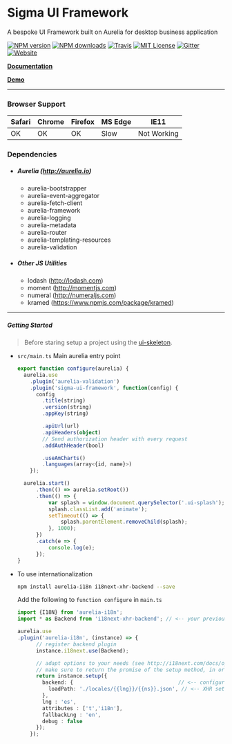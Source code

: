 # Sigma UI Framework

A bespoke UI Framework built on Aurelia for desktop business application


[![NPM version](http://img.shields.io/npm/v/sigma-ui-framework.svg?style=flat)](https://npmjs.org/package/sigma-ui-framework)
[![NPM downloads](http://img.shields.io/npm/dt/sigma-ui-framework.svg?style=flat)](https://npmjs.org/package/sigma-ui-framework)
[![Travis](https://img.shields.io/travis/sigmaframeworks/sigma-ui-framework.svg?style=flat&maxAge=2592000)](https://travis-ci.org/sigmaframeworks/sigma-ui-framework)
[![MIT License](http://img.shields.io/badge/license-MIT-blue.svg?style=flat)](LICENSE)
[![Gitter](https://img.shields.io/badge/gitter-join_chat-red.svg?style=flat)](https://gitter.im/sigma-frameworks/ui-framework)
[![Website](https://img.shields.io/badge/visit-website-orange.svg?style=flat)](http://sigmaframeworks.io)


**[Documentation](http://sigmaframeworks.io/docs/framework)**

**[Demo](http://demo.sigmaframeworks.io/)**

---

### Browser Support

|Safari|Chrome|Firefox|MS Edge|IE11|
|---|---|---|---|---|
|OK|OK|OK|Slow|Not Working|


### Dependencies

* ##### Aurelia (http://aurelia.io)
  * aurelia-bootstrapper
  * aurelia-event-aggregator
  * aurelia-fetch-client
  * aurelia-framework
  * aurelia-logging
  * aurelia-metadata
  * aurelia-router
  * aurelia-templating-resources
  * aurelia-validation

* ##### Other JS Utilities
  * lodash (http://lodash.com)
  * moment (http://momentjs.com)
  * numeral (http://numeraljs.com)
  * kramed (https://www.npmjs.com/package/kramed)


----

##### Getting Started

> Before staring setup a project using the [ui-skeleton](//github.com/sigmaframeworks/sigma-ui-skeleton).


* `src/main.ts` Main aurelia entry point

  ```ts
  export function configure(aurelia) {
    aurelia.use
      .plugin('aurelia-validation')
      .plugin('sigma-ui-framework', function(config) {
        config
          .title(string)
          .version(string)
          .appKey(string)

          .apiUrl(url)
          .apiHeaders(object)
          // Send authorization header with every request
          .addAuthHeader(bool)

          .useAmCharts()
          .languages(array<{id, name}>)
      });

    aurelia.start()
    	.then(() => aurelia.setRoot())
    	.then(() => {
    		var splash = window.document.querySelector('.ui-splash');
    		splash.classList.add('animate');
    		setTimeout(() => {
    			splash.parentElement.removeChild(splash);
    		}, 1000);
    	})
    	.catch(e => {
    		console.log(e);
    	});
  }
  ```

* To use internationalization

  ```bash
  npm install aurelia-i18n i18next-xhr-backend --save
  ```

  Add the following to `function configure` in `main.ts`
  ```ts
  import {I18N} from 'aurelia-i18n';
  import * as Backend from 'i18next-xhr-backend'; // <-- your previously installed backend plugin

  aurelia.use
  .plugin('aurelia-i18n', (instance) => {
        // register backend plugin
        instance.i18next.use(Backend);

        // adapt options to your needs (see http://i18next.com/docs/options/)
        // make sure to return the promise of the setup method, in order to guarantee proper loading
        return instance.setup({
          backend: {                                  // <-- configure backend settings
            loadPath: './locales/{{lng}}/{{ns}}.json', // <-- XHR settings for where to get the files from
          },
          lng : 'es',
          attributes : ['t','i18n'],
          fallbackLng : 'en',
          debug : false
        });
      });
```
